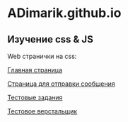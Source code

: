 # ADimarik.github.io

Изучение css & JS
---
Web странички на css:

[Главная страница](https://adimarik.github.io/exam-css/index.html)

[Страница для отправки сообщения](https://adimarik.github.io/exam-css/contact.html)

[Тестовые задания](https://adimarik.github.io/project/index.html)

[Тестовое верстальщик](https://adimarik.github.io/garcinja/index.html)
